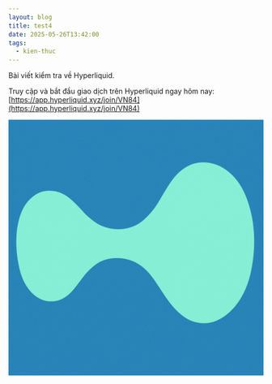 ```yaml
---
layout: blog
title: test4
date: 2025-05-26T13:42:00
tags:
  - kien-thuc
---
```

Bài viết kiểm tra về Hyperliquid. 

Truy cập và bắt đầu giao dịch trên Hyperliquid ngay hôm nay: [https://app.hyperliquid.xyz/join/VN84](https://app.hyperliquid.xyz/join/VN84)

![](/uploads/ChatGPT%20Image%20May%2023%2C%202025%2C%2003_47_54%20PM.png)
